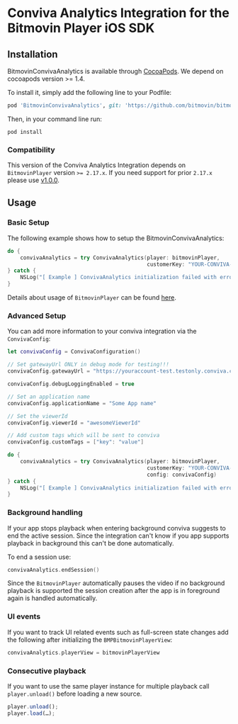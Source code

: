 # Conviva Analytics Integration for the Bitmovin Player iOS SDK

## Installation

BitmovinConvivaAnalytics is available through [CocoaPods](https://cocoapods.org). We depend on cocoapods version >= 1.4.

To install it, simply add the following line to your Podfile:

```ruby
pod 'BitmovinConvivaAnalytics', git: 'https://github.com/bitmovin/bitmovin-player-ios-analytics-conviva.git', tag: '1.1.0'
```

Then, in your command line run:

```
pod install
```

### Compatibility
This version of the Conviva Analytics Integration depends on `BitmovinPlayer` version `>= 2.17.x`. If you need support for prior `2.17.x` please use [v1.0.0](https://github.com/bitmovin/bitmovin-player-ios-analytics-conviva/tree/1.0.0).

## Usage

### Basic Setup
The following example shows how to setup the BitmovinConvivaAnalytics:

```swift
do {
    convivaAnalytics = try ConvivaAnalytics(player: bitmovinPlayer,
                                            customerKey: "YOUR-CONVIVA-CUSTOMER-KEY")
} catch {
    NSLog("[ Example ] ConvivaAnalytics initialization failed with error: \(error)")
}
```

Details about usage of `BitmovinPlayer` can be found [here](https://github.com/bitmovin/bitmovin-player-ios-sdk-cocoapod).

### Advanced Setup

You can add more information to your conviva integration via the `ConvivaConfig`:

```swift
let convivaConfig = ConvivaConfiguration()

// Set gatewayUrl ONLY in debug mode for testing!!!
convivaConfig.gatewayUrl = "https://youraccount-test.testonly.conviva.com"

convivaConfig.debugLoggingEnabled = true

// Set an application name
convivaConfig.applicationName = "Some App name"

// Set the viewerId
convivaConfig.viewerId = "awesomeViewerId"

// Add custom tags which will be sent to conviva
convivaConfig.customTags = ["key": "value"]

do {
    convivaAnalytics = try ConvivaAnalytics(player: bitmovinPlayer,
                                            customerKey: "YOUR-CONVIVA-CUSTOMER-KEY",
                                            config: convivaConfig)
} catch {
    NSLog("[ Example ] ConvivaAnalytics initialization failed with error: \(error)")
}
```

### Background handling

If your app stops playback when entering background conviva suggests to end the active session.
Since the integration can't know if you app supports playback in background this can't be done automatically.

To end a session use:
```swift
convivaAnalytics.endSession()
```

Since the `BitmovinPlayer` automatically pauses the video if no background playback is supported the session creation after
the app is in foreground again is handled automatically.

### UI events

If you want to track UI related events such as full-screen state changes add the following after initializing the `BMPBitmovinPlayerView`:

```swift
convivaAnalytics.playerView = bitmovinPlayerView
```

### Consecutive playback

If you want to use the same player instance for multiple playback call `player.unload()` before loading a new source.

```js
player.unload();
player.load(…);
```
